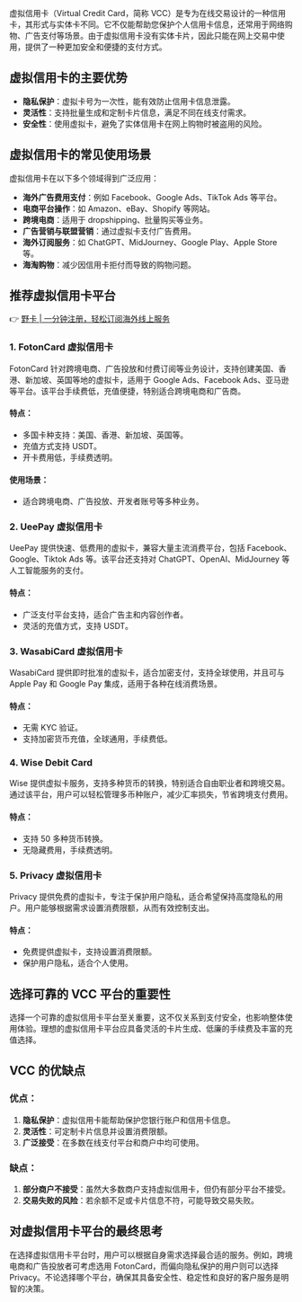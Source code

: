 虚拟信用卡（Virtual Credit Card，简称 VCC）是专为在线交易设计的一种信用卡，其形式与实体卡不同。它不仅能帮助您保护个人信用卡信息，还常用于网络购物、广告支付等场景。由于虚拟信用卡没有实体卡片，因此只能在网上交易中使用，提供了一种更加安全和便捷的支付方式。

## 虚拟信用卡的主要优势

- **隐私保护**：虚拟卡号为一次性，能有效防止信用卡信息泄露。
- **灵活性**：支持批量生成和定制卡片信息，满足不同在线支付需求。
- **安全性**：使用虚拟卡，避免了实体信用卡在网上购物时被盗用的风险。

## 虚拟信用卡的常见使用场景

虚拟信用卡在以下多个领域得到广泛应用：

- **海外广告费用支付**：例如 Facebook、Google Ads、TikTok Ads 等平台。
- **电商平台操作**：如 Amazon、eBay、Shopify 等网站。
- **跨境电商**：适用于 dropshipping、批量购买等业务。
- **广告营销与联盟营销**：通过虚拟卡支付广告费用。
- **海外订阅服务**：如 ChatGPT、MidJourney、Google Play、Apple Store 等。
- **海淘购物**：减少因信用卡拒付而导致的购物问题。

## 推荐虚拟信用卡平台

👉 [野卡 | 一分钟注册，轻松订阅海外线上服务](https://bit.ly/bewildcard)

### 1. **FotonCard 虚拟信用卡**

FotonCard 针对跨境电商、广告投放和付费订阅等业务设计，支持创建美国、香港、新加坡、英国等地的虚拟卡，适用于 Google Ads、Facebook Ads、亚马逊等平台。该平台手续费低，充值便捷，特别适合跨境电商和广告商。

#### 特点：

- 多国卡种支持：美国、香港、新加坡、英国等。
- 充值方式支持 USDT。
- 开卡费用低，手续费透明。

#### 使用场景：

- 适合跨境电商、广告投放、开发者账号等多种业务。

### 2. **UeePay 虚拟信用卡**

UeePay 提供快速、低费用的虚拟卡，兼容大量主流消费平台，包括 Facebook、Google、Tiktok Ads 等。该平台还支持对 ChatGPT、OpenAI、MidJourney 等人工智能服务的支付。

#### 特点：

- 广泛支付平台支持，适合广告主和内容创作者。
- 灵活的充值方式，支持 USDT。

### 3. **WasabiCard 虚拟信用卡**

WasabiCard 提供即时批准的虚拟卡，适合加密支付，支持全球使用，并且可与 Apple Pay 和 Google Pay 集成，适用于各种在线消费场景。

#### 特点：

- 无需 KYC 验证。
- 支持加密货币充值，全球通用，手续费低。

### 4. **Wise Debit Card**

Wise 提供虚拟卡服务，支持多种货币的转换，特别适合自由职业者和跨境交易。通过该平台，用户可以轻松管理多币种账户，减少汇率损失，节省跨境支付费用。

#### 特点：

- 支持 50 多种货币转换。
- 无隐藏费用，手续费透明。

### 5. **Privacy 虚拟信用卡**

Privacy 提供免费的虚拟卡，专注于保护用户隐私，适合希望保持高度隐私的用户。用户能够根据需求设置消费限额，从而有效控制支出。

#### 特点：

- 免费提供虚拟卡，支持设置消费限额。
- 保护用户隐私，适合个人使用。

## 选择可靠的 VCC 平台的重要性

选择一个可靠的虚拟信用卡平台至关重要，这不仅关系到支付安全，也影响整体使用体验。理想的虚拟信用卡平台应具备灵活的卡片生成、低廉的手续费及丰富的充值选择。

## VCC 的优缺点

### 优点：

1. **隐私保护**：虚拟信用卡能帮助保护您银行账户和信用卡信息。
2. **灵活性**：可定制卡片信息并设置消费限额。
3. **广泛接受**：在多数在线支付平台和商户中均可使用。

### 缺点：

1. **部分商户不接受**：虽然大多数商户支持虚拟信用卡，但仍有部分平台不接受。
2. **交易失败的风险**：若余额不足或卡片信息不符，可能导致交易失败。

## 对虚拟信用卡平台的最终思考

在选择虚拟信用卡平台时，用户可以根据自身需求选择最合适的服务。例如，跨境电商和广告投放者可考虑选用 FotonCard，而偏向隐私保护的用户则可以选择 Privacy。不论选择哪个平台，确保其具备安全性、稳定性和良好的客户服务是明智的决策。